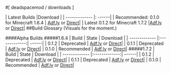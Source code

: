 #[ deadspacemod / downloads ]

| Latest Builds      |Download  |
| ------------- |: ------|
| Recommended: 0.1.0 for Minecraft 1.6.4     |  [Adf.ly](https://www.google.com) or [Direct](https://www.google.com)|
| Latest 0.1.2 for Minecraft 1.7.2      |[Adf.ly](https://www.google.com) or [Direct](https://www.google.com)|
##Build Glossary (Visuals for the moment.)

####Alpha Builds
#####1.6.4
| Build         | State           | Download  |
| ------------- |:-------------:| ------|
| 0.1.2      | Deprecated      |  [Adf.ly](https://www.google.com) or [Direct](https://www.google.com)|
| 0.1.1      | Deprecated      |   [Adf.ly](https://www.google.com) or [Direct](https://www.google.com)|
| 0.1.0      | Recommended     |   [Adf.ly](https://www.google.com) or [Direct](https://www.google.com)|
#####1.7.2
| Build         | State           | Download  |
| ------------- |:-------------:| ------|
| 0.1.2      | Deprecated      |  [Adf.ly](https://www.google.com) or [Direct](https://www.google.com)|
| 0.1.1      | Deprecated      |   [Adf.ly](https://www.google.com) or [Direct](https://www.google.com)|
| 0.1.0      | Recommended     |   [Adf.ly](https://www.google.com) or [Direct](https://www.google.com)|
